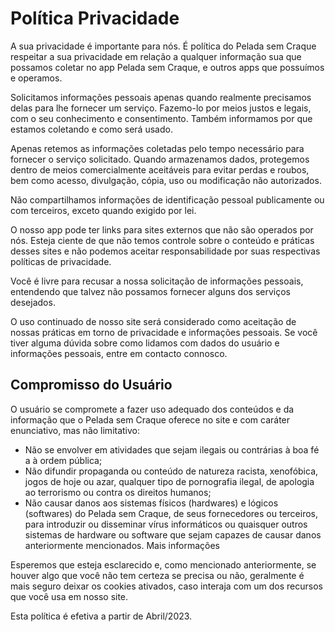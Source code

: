 # Política Privacidade
A sua privacidade é importante para nós. É política do Pelada sem Craque respeitar a sua privacidade em relação a qualquer informação sua que possamos coletar no app Pelada sem Craque, e outros apps que possuímos e operamos.

Solicitamos informações pessoais apenas quando realmente precisamos delas para lhe fornecer um serviço. Fazemo-lo por meios justos e legais, com o seu conhecimento e consentimento. Também informamos por que estamos coletando e como será usado.

Apenas retemos as informações coletadas pelo tempo necessário para fornecer o serviço solicitado. Quando armazenamos dados, protegemos dentro de meios comercialmente aceitáveis ​​para evitar perdas e roubos, bem como acesso, divulgação, cópia, uso ou modificação não autorizados.

Não compartilhamos informações de identificação pessoal publicamente ou com terceiros, exceto quando exigido por lei.

O nosso app pode ter links para sites externos que não são operados por nós. Esteja ciente de que não temos controle sobre o conteúdo e práticas desses sites e não podemos aceitar responsabilidade por suas respectivas políticas de privacidade.

Você é livre para recusar a nossa solicitação de informações pessoais, entendendo que talvez não possamos fornecer alguns dos serviços desejados.

O uso continuado de nosso site será considerado como aceitação de nossas práticas em torno de privacidade e informações pessoais. Se você tiver alguma dúvida sobre como lidamos com dados do usuário e informações pessoais, entre em contacto connosco.

## Compromisso do Usuário

O usuário se compromete a fazer uso adequado dos conteúdos e da informação que o Pelada sem Craque oferece no site e com caráter enunciativo, mas não limitativo:

- Não se envolver em atividades que sejam ilegais ou contrárias à boa fé a à ordem pública;
- Não difundir propaganda ou conteúdo de natureza racista, xenofóbica, jogos de hoje ou azar, qualquer tipo de pornografia ilegal, de apologia ao terrorismo ou contra os direitos humanos;
- Não causar danos aos sistemas físicos (hardwares) e lógicos (softwares) do Pelada sem Craque, de seus fornecedores ou terceiros, para introduzir ou disseminar vírus informáticos ou quaisquer outros sistemas de hardware ou software que sejam capazes de causar danos anteriormente mencionados.
Mais informações

Esperemos que esteja esclarecido e, como mencionado anteriormente, se houver algo que você não tem certeza se precisa ou não, geralmente é mais seguro deixar os cookies ativados, caso interaja com um dos recursos que você usa em nosso site.

Esta política é efetiva a partir de Abril/2023.